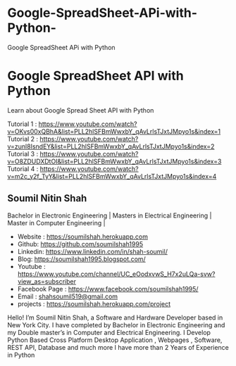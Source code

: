 # Google-SpreadSheet-APi-with-Python-
Google SpreadSheet APi with Python 

# Google SpreadSheet API with Python
Learn about Google Spread Sheet API with Python 

Tutorial 1 : https://www.youtube.com/watch?v=OKvs00xQBhA&list=PLL2hlSFBmWwxbY_qAvLrlsTJxtJMpyo1s&index=1
Tutorial 2 : https://www.youtube.com/watch?v=zunl8IsndEY&list=PLL2hlSFBmWwxbY_qAvLrlsTJxtJMpyo1s&index=2
Tutorial 3 : https://www.youtube.com/watch?v=O8ZDUDXDtOI&list=PLL2hlSFBmWwxbY_qAvLrlsTJxtJMpyo1s&index=3
Tutorial 4 : https://www.youtube.com/watch?v=m2c_y2f_TyY&list=PLL2hlSFBmWwxbY_qAvLrlsTJxtJMpyo1s&index=4



## Soumil Nitin Shah 
Bachelor in Electronic Engineering |
Masters in Electrical Engineering | 
Master in Computer Engineering |

* Website : https://soumilshah.herokuapp.com
* Github: https://github.com/soumilshah1995
* Linkedin: https://www.linkedin.com/in/shah-soumil/
* Blog: https://soumilshah1995.blogspot.com/
* Youtube : https://www.youtube.com/channel/UC_eOodxvwS_H7x2uLQa-svw?view_as=subscriber
* Facebook Page : https://www.facebook.com/soumilshah1995/
* Email : shahsoumil519@gmail.com
* projects : https://soumilshah.herokuapp.com/project


Hello! I’m Soumil Nitin Shah, a Software and Hardware Developer based in New York City. I have completed by Bachelor in Electronic Engineering and my Double master’s in Computer and Electrical Engineering. I Develop Python Based Cross Platform Desktop Application , Webpages , Software, REST API, Database and much more I have more than 2 Years of Experience in Python
